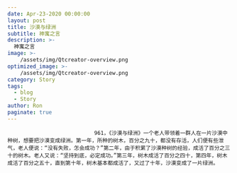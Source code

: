 ```yaml
---
date: Apr-23-2020 00:00:00
layout: post
title: 沙漠与绿洲
subtitle: 神寓之言
description: >-
  神寓之言
image: >-
    /assets/img/Qtcreator-overview.png
optimized_image: >-
    /assets/img/Qtcreator-overview.png
category: Story
tags:
  - blog
  - Story
author: Ron
paginate: true
---
```


							　　961，《沙漠与绿洲》一个老人带领着一群人在一片沙漠中种树，想要把沙漠变成绿洲。第一年，所种的树木，百分之九十，都没有存活，人们便有些泄气，老人便说：“没有失败，怎会成功？”第二年，由于积累了沙漠种树的经验，成活了百分之三十的树木。老人又说：“坚持到底，必定成功。”第三年，树木成活了百分之四十，第四年，树木成活了百分之五十，直到第十年，树木基本都成活了，又过了十年，沙漠变成了一片绿洲。
							
							
						